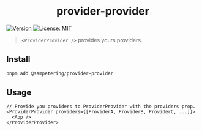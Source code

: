 <h1 align="center">provider-provider</h1>
<p>
  <a href="https://www.npmjs.com/package/@sampetering/provider-provider" target="_blank">
    <img alt="Version" src="https://img.shields.io/npm/v/@sampetering/provider-provider.svg">
  </a>
  <a href="#" target="_blank">
    <img alt="License: MIT" src="https://img.shields.io/badge/License-MIT-yellow.svg" />
  </a>
</p>

> `<ProviderProvider />` provides yours providers.

## Install

```sh
pnpm add @sampetering/provider-provider
```

## Usage

```
// Provide you providers to ProviderProvider with the providers prop.
<ProviderProvider providers={[ProviderA, ProviderB, ProviderC, ...]}>
  <App />
</ProviderProvider>
```
